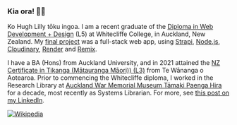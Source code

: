 ### Kia ora! 👋🏻

Ko Hugh Lilly tōku ingoa. I am a recent graduate of the [Diploma in Web Development + Design](https://www.whitecliffe.ac.nz/technology/diploma-in-web-development-and-design-l5) (L5) at Whitecliffe College, in Auckland, New Zealand. My [final project](http://tbcc.onrender.com) was a full-stack web app, using [Strapi](https://github.com/strapi/strapi), [Node.js](http://nodejs.org), [Cloudinary](https://cloudinary.com), [Render](https://www.render.com) and [Remix](https://github.com/remix-run/remix).

I have a BA (Hons) from Auckland University, and in 2021 attained the [NZ Certificate in Tikanga (Mātauranga Māori)) (L3)](https://www.twoa.ac.nz/nga-akoranga-our-programmes/study-from-home/certificate-in-tikanga-maori) from Te Wānanga o Aotearoa. Prior to commencing the Whitecliffe diploma, I worked in the Research Library at [Auckland War Memorial Museum Tāmaki Paenga Hira](http://aucklandmuseum.com) for a decade, most recently as Systems Librarian. For more, see [this post on my LinkedIn](https://www.linkedin.com/feed/update/urn:li:activity:6987884019266846720/).


[![Wikipedia][wikipedia-contributions-img]][wikipedia-contributions-url]

<!--
**hughlilly/hughlilly** is a ✨ _special_ ✨ repository because its `README.md` (this file) appears on your GitHub profile.

Here are some ideas to get you started:

- 🔭 I’m currently working on ...
- 🌱 I’m currently learning ...
- 👯 I’m looking to collaborate on ...
- 🤔 I’m looking for help with ...
- 💬 Ask me about ...
- 📫 How to reach me: ...
- 😄 Pronouns: ...
- ⚡ Fun fact: ...
-->


[wikipedia-contributions-img]: https://img.shields.io/badge/Wikipedia_Contributions-6k-lightgrey?logo=wikipedia&style=social
[wikipedia-contributions-url]: https://xtools.wmflabs.org/ec/en.wikipedia.org/HughLilly
